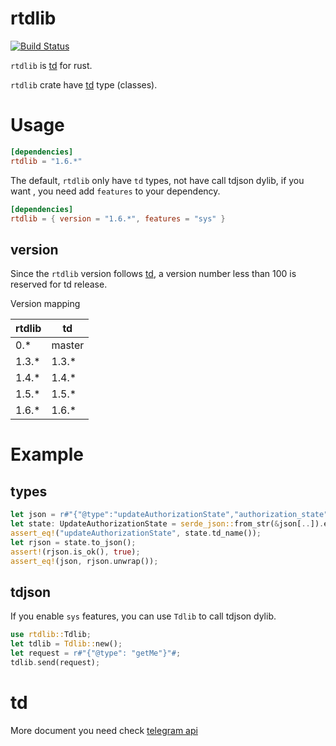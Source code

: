 rtdlib
===

[![Build Status](https://api.travis-ci.org/fewensa/rtdlib.svg)](https://travis-ci.org/fewensa/rtdlib/)


`rtdlib` is [td](https://github.com/tdlib/td) for rust.

`rtdlib` crate have [td](https://github.com/tdlib/td) type (classes).


# Usage

```toml
[dependencies]
rtdlib = "1.6.*"
```

The default, `rtdlib` only have `td` types, not have call tdjson dylib, if you want , you need add `features` to your dependency.

```toml
[dependencies]
rtdlib = { version = "1.6.*", features = "sys" }
```

## version

Since the `rtdlib` version follows [td](https://github.com/tdlib/td), a version number less than 100 is reserved for td release.

Version mapping

| rtdlib    | td      |
|-----------|---------|
| 0.*       | master  |
| 1.3.*     | 1.3.*   |
| 1.4.*     | 1.4.*   |
| 1.5.*     | 1.5.*   |
| 1.6.*     | 1.6.*   |


# Example

## types

```rust
let json = r#"{"@type":"updateAuthorizationState","authorization_state":{"@type":"authorizationStateWaitTdlibParameters"}}"#;
let state: UpdateAuthorizationState = serde_json::from_str(&json[..]).expect("Json fail");
assert_eq!("updateAuthorizationState", state.td_name());
let rjson = state.to_json();
assert!(rjson.is_ok(), true);
assert_eq!(json, rjson.unwrap());
```

## tdjson

If you enable `sys` features, you can use `Tdlib` to call tdjson dylib.

```rust
use rtdlib::Tdlib;
let tdlib = Tdlib::new();
let request = r#"{"@type": "getMe"}"#;
tdlib.send(request);
```


# td

More document you need check [telegram api](https://core.telegram.org/api)


